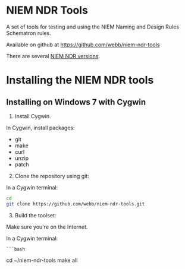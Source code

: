 NIEM NDR Tools
====

A set of tools for testing and using the NIEM Naming and Design Rules Schematron rules.

Available on github at https://github.com/webb/niem-ndr-tools

There are several [NIEM NDR versions](http://reference.niem.gov/niem/specification/naming-and-design-rules/).



# Installing the NIEM NDR tools

## Installing on Windows 7 with Cygwin
  
1. Install Cygwin. 
  
  In Cygwin, install packages:
  * git
  * make
  * curl
  * unzip
  * patch
2. Clone the repository using git:
  
  In a Cygwin terminal:

  ```bash
cd
git clone https://github.com/webb/niem-ndr-tools.git
```
3. Build the toolset:

  Make sure you're on the Internet.

  In a Cygwin terminal:

    ```bash
cd ~/niem-ndr-tools
make all
````
